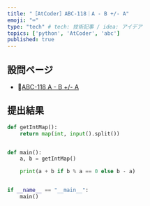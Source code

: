 ```yaml
---
title: "［AtCoder］ABC-118｜A - B +/- A"
emoji: "⌨️"
type: "tech" # tech: 技術記事 / idea: アイデア
topics: ['python', 'AtCoder', 'abc']
published: true
---
```


## 設問ページ

- 🔗[ABC-118 A - B +/- A](https://atcoder.jp/contests/abc118/tasks/abc118_a)

## 提出結果

```python
def getIntMap():
    return map(int, input().split())


def main():
    a, b = getIntMap()

    print(a + b if b % a == 0 else b - a)


if __name__ == "__main__":
    main()
```
